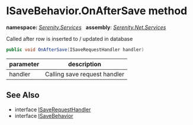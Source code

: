 # ISaveBehavior.OnAfterSave method
**namespace:** *[Serenity.Services](../../README.md#serenity.services-namespace)*   **assembly**: *[Serenity.Net.Services](../../README.md)*

Called after row is inserted to / updated in database

```csharp
public void OnAfterSave(ISaveRequestHandler handler)
```

| parameter | description |
| --- | --- |
| handler | Calling save request handler |

## See Also

* interface [ISaveRequestHandler](../ISaveRequestHandler.md)
* interface [ISaveBehavior](../ISaveBehavior.md)